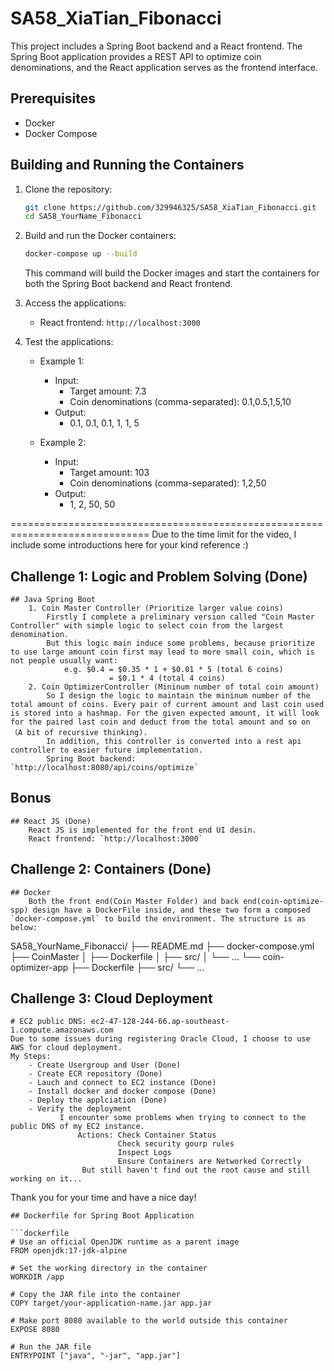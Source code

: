 # SA58_XiaTian_Fibonacci

This project includes a Spring Boot backend and a React frontend. The Spring Boot application provides a REST API to optimize coin denominations, and the React application serves as the frontend interface.

## Prerequisites

- Docker
- Docker Compose

## Building and Running the Containers

1. Clone the repository:

    ```bash
    git clone https://github.com/329946325/SA58_XiaTian_Fibonacci.git
    cd SA58_YourName_Fibonacci
    ```

2. Build and run the Docker containers:

    ```bash
    docker-compose up --build
    ```

    This command will build the Docker images and start the containers for both the Spring Boot backend and React frontend.

3. Access the applications:
    - React frontend: `http://localhost:3000`

3. Test the applications:
    - Example 1:
        - Input:
            - Target amount: 7.3
            - Coin denominations (comma-separated): 0.1,0.5,1,5,10
        - Output: 
           - 0.1, 0.1, 0.1, 1, 1, 5

    - Example 2:
        - Input:
            - Target amount: 103
            - Coin denominations (comma-separated): 1,2,50
        - Output: 
            - 1, 2, 50, 50
              
==============================================================================
Due to the time limit for the video, I include some introductions here for your kind reference :)
## Challenge 1: Logic and Problem Solving (Done)
    ## Java Spring Boot
        1. Coin Master Controller (Prioritize larger value coins)
            Firstly I complete a preliminary version called "Coin Master Controller" with simple logic to select coin from the largest denomination.
            But this logic main induce some problems, because prioritize to use large amount coin first may lead to more small coin, which is not people usually want:
                e.g. $0.4 = $0.35 * 1 + $0.01 * 5 (total 6 coins)
                          = $0.1 * 4 (total 4 coins)
        2. Coin OptimizerController (Mininum number of total coin amount)
            So I design the logic to maintain the mininum number of the total amount of coins. Every pair of current amount and last coin used is stored into a hashmap. For the given expected amount, it will look for the paired last coin and deduct from the total amount and so on （A bit of recursive thinking).
            In addition, this controller is converted into a rest api controller to easier future implementation.
            Spring Boot backend: `http://localhost:8080/api/coins/optimize`
## Bonus
    ## React JS (Done)
        React JS is implemented for the front end UI desin.
        React frontend: `http://localhost:3000`

## Challenge 2: Containers (Done)
    ## Docker
        Both the front end(Coin Master Folder) and back end(coin-optimize-spp) design have a DockerFile inside, and these two form a composed `docker-compose.yml` to build the environment. The structure is as below:
SA58_YourName_Fibonacci/
├── README.md
├── docker-compose.yml
├── CoinMaster
│   ├── Dockerfile
│   ├── src/
│   └── ...
└── coin-optimizer-app
    ├── Dockerfile
    ├── src/
    └── ...

## Challenge 3: Cloud Deployment 
    # EC2 public DNS: ec2-47-128-244-66.ap-southeast-1.compute.amazonaws.com
    Due to some issues during registering Oracle Cloud, I choose to use AWS for cloud deployment.
    My Steps:
        - Create Usergroup and User (Done)
        - Create ECR repository (Done)
        - Lauch and connect to EC2 instance (Done)
        - Install docker and docker compose (Done)
        - Deploy the applciation (Done)
        - Verify the deployment 
               I encounter some problems when trying to connect to the public DNS of my EC2 instance.
                   Actions: Check Container Status
                            Check security gourp rules
                            Inspect Logs
                            Ensure Containers are Networked Correctly
                    But still haven't find out the root cause and still working on it...

Thank you for your time and have a nice day!





    ## Dockerfile for Spring Boot Application

    ```dockerfile
    # Use an official OpenJDK runtime as a parent image
    FROM openjdk:17-jdk-alpine
    
    # Set the working directory in the container
    WORKDIR /app
    
    # Copy the JAR file into the container
    COPY target/your-application-name.jar app.jar
    
    # Make port 8080 available to the world outside this container
    EXPOSE 8080
    
    # Run the JAR file
    ENTRYPOINT ["java", "-jar", "app.jar"]
